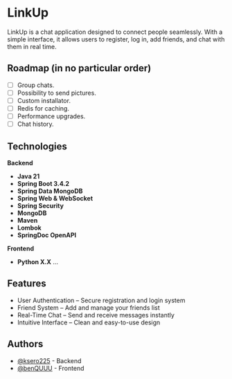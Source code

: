 
# LinkUp

LinkUp is a chat application designed to connect people seamlessly. With a simple interface, it allows users to register, log in, add friends, and chat with them in real time.



## Roadmap (in no particular order)

- [ ]   Group chats.
- [ ]   Possibility to send pictures.
- [ ]   Custom installator.
- [ ]   Redis for caching.
- [ ]   Performance upgrades.
- [ ]   Chat history.

## Technologies

**Backend**

- **Java 21**
- **Spring Boot 3.4.2**
- **Spring Data MongoDB**
- **Spring Web & WebSocket**
- **Spring Security**
- **MongoDB**
- **Maven**
- **Lombok**
- **SpringDoc OpenAPI**

**Frontend**

- **Python X.X**
  ...

## Features
- User Authentication – Secure registration and login system
- Friend System – Add and manage your friends list
- Real-Time Chat – Send and receive messages instantly
- Intuitive Interface – Clean and easy-to-use design

## Authors
- [@ksero225](https://www.github.com/ksero225) - Backend
- [@benQUUU](http://github.com/benQUUU) - Frontend

